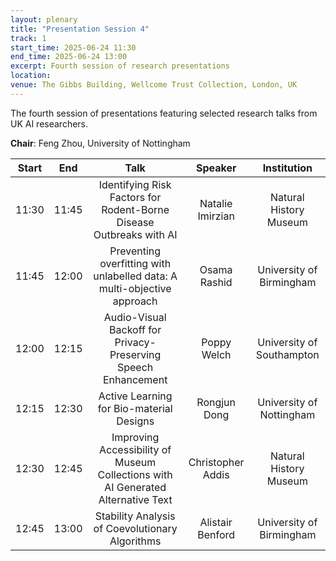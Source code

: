 ```yaml
---
layout: plenary
title: "Presentation Session 4"
track: 1
start_time: 2025-06-24 11:30
end_time: 2025-06-24 13:00
excerpt: Fourth session of research presentations
location:
venue: The Gibbs Building, Wellcome Trust Collection, London, UK
---
```


The fourth session of presentations featuring selected research talks from UK AI researchers.

**Chair**: Feng Zhou, University of Nottingham

| Start   | End    | Talk                                                                                                                        | Speaker                |  Institution              |
|  :----: | :----: |   :----:                                                                                                                    |   :----:               |   :----:                  | 
| 11:30   | 11:45  | Identifying Risk Factors for Rodent-Borne Disease Outbreaks with AI                                                          | Natalie Imirzian       | Natural History Museum    |
| 11:45   | 12:00  | Preventing overfitting with unlabelled data: A multi-objective approach                                                      | Osama Rashid           | University of Birmingham  |
| 12:00   | 12:15  | Audio-Visual Backoff for Privacy-Preserving Speech Enhancement                                                               | Poppy Welch            | University of Southampton |
| 12:15   | 12:30  | Active Learning for Bio-material Designs                                                                                    | Rongjun Dong           | University of Nottingham  |
| 12:30   | 12:45  | Improving Accessibility of Museum Collections with AI Generated Alternative Text                                             | Christopher Addis      | Natural History Museum | 
| 12:45   | 13:00  | Stability Analysis of Coevolutionary Algorithms                                                                             | Alistair Benford       | University of Birmingham  | 
